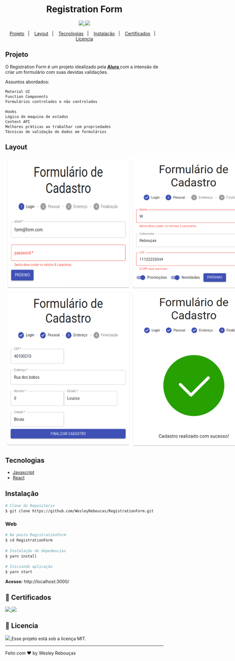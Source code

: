 <h1 align="center"> Registration Form </h1>

<p align="center">
	<a href="https://www.linkedin.com/in/wesley-andrade/">	
		<img src="https://img.shields.io/static/v1?label=&message=WesleyAndrade&color=199ffc&style=flat&logo=linkedin"/>
	</a>
	<a href="https://choosealicense.com/licenses/mit/">	
		<img src="https://img.shields.io/static/v1?label=License&message=MIT&color=199ffc&style=flat"/>
	</a>
</p>

<p align="center">
  <a href="#projeto">Projeto</a>&nbsp;&nbsp;&nbsp;|&nbsp;&nbsp;&nbsp;
  <a href="#layout">Layout</a>&nbsp;&nbsp;&nbsp;|&nbsp;&nbsp;&nbsp;
  <a href="#tecnologias">Tecnologias</a>&nbsp;&nbsp;&nbsp;|&nbsp;&nbsp;&nbsp;
  <a href="#instalação">Instalação</a>&nbsp;&nbsp;&nbsp;|&nbsp;&nbsp;&nbsp;
  <a href="#bookmark_tabs-certificados">Certificados</a>&nbsp;&nbsp;&nbsp;|&nbsp;&nbsp;&nbsp;
  <a href="#page_with_curl-licencia">Licencia</a>
</p>

## Projeto

O Registration Form é um projeto idealizado pela 
<a href="https://alura.com.br/"> **Alura** </a> 
com a intensão de criar um formulário com suas devidas validações.

Assuntos abordados:

    Material UI
    Function Components
    Formulários controlados e não controlados

    Hooks
    Lógica de maquina de estados
    Context API 
    Melhores práticas ao trabalhar com propriedades
    Técnicas de validação de dados em formulários

## Layout

<div style="display: flex; flex-direction: 'row'; align-items: 'center';">
	<img src="./public/.github/form-02.png" width="400px">	
	<img src="./public/.github/form-03.png" width="400px">	
</div>
<div style="display: flex; flex-direction: 'row'; align-items: 'center';">
	<img src="./public/.github/form-04.png" width="400px">	
	<img src="./public/.github/form-05.png" width="400px">	
</div>

## Tecnologias

- [Javascript](https://www.javascript.com/)
- [React](https://reactjs.org)

## Instalação
```bash
# Clone do Repositorio
$ git clone https://github.com/WesleyReboucas/RegistrationForm.git
```

### Web

```bash
# Na pasta RegistrationForm
$ cd RegistrationForm

# Instalação de depedencias
$ yarn install

# Iniciando aplicação
$ yarn start
```
**Acesse:** http://localhost:3000/ 


## :bookmark_tabs: Certificados 
<a href="https://cursos.alura.com.br/certificate/010c6926-3bd3-46bc-bebe-fac55704b859">
	<img src="https://img.shields.io/static/v1?label=Alura&message=2021&color=199ffc&style=flat"/>
</a>
<a href="https://cursos.alura.com.br/certificate/e9d11929-1a2b-4580-bc11-5aed8ab65949">
	<img src="https://img.shields.io/static/v1?label=Alura&message=2021&color=199ffc&style=flat"/>
</a>



## :page_with_curl: Licencia 
<a href="https://choosealicense.com/licenses/mit/">
	<img src="https://img.shields.io/static/v1?label=License&message=2021&color=A31F34&style=flat"/>
</a>
Esse projeto está sob a licença MIT. 




---

Feito com ♥ by Wesley Rebouças



